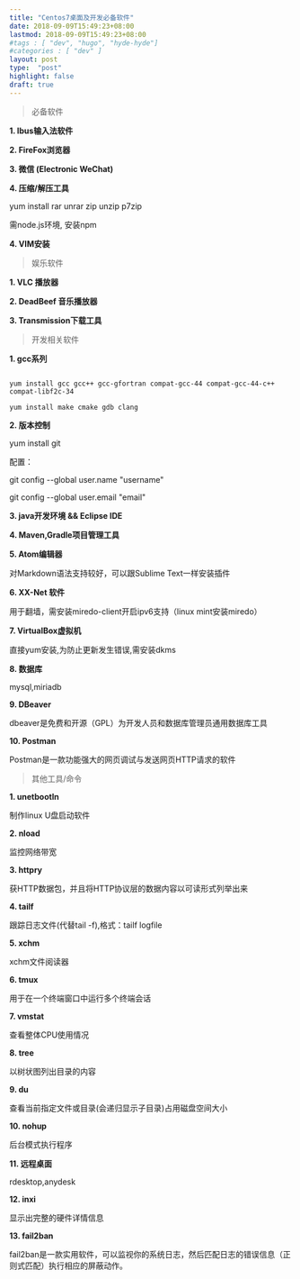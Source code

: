 ```yaml
---
title: "Centos7桌面及开发必备软件"
date: 2018-09-09T15:49:23+08:00
lastmod: 2018-09-09T15:49:23+08:00
#tags : [ "dev", "hugo", "hyde-hyde"]
#categories : [ "dev" ]
layout: post
type:  "post"
highlight: false
draft: true
---
```


> 必备软件

**1. Ibus输入法软件**

**2. FireFox浏览器**

**3. 微信 (Electronic WeChat)**

**4. 压缩/解压工具**

yum install rar unrar zip unzip p7zip

需node.js环境, 安装npm

**4. VIM安装**

> 娱乐软件

**1. VLC 播放器**

**2. DeadBeef 音乐播放器**

**3. Transmission下载工具**

> 开发相关软件

**1. gcc系列**

```

yum install gcc gcc++ gcc-gfortran compat-gcc-44 compat-gcc-44-c++ compat-libf2c-34

yum install make cmake gdb clang
```

**2. 版本控制**

yum  install git

配置：

git config --global user.name "username"

git config --global user.email "email"

**3. java开发环境 && Eclipse IDE**

**4. Maven,Gradle项目管理工具**

**5. Atom编辑器**

对Markdown语法支持较好，可以跟Sublime Text一样安装插件

**6. XX-Net 软件**

用于翻墙，需安装miredo-client开启ipv6支持（linux mint安装miredo）

**7. VirtualBox虚拟机**

直接yum安装,为防止更新发生错误,需安装dkms

**8. 数据库**

mysql,miriadb

**9. DBeaver**

dbeaver是免费和开源（GPL）为开发人员和数据库管理员通用数据库工具

**10. Postman**

 Postman是一款功能强大的网页调试与发送网页HTTP请求的软件

> 其他工具/命令

**1. unetbootln**

制作linux U盘启动软件

**2. nload**

监控网络带宽

**3. httpry**

获HTTP数据包，并且将HTTP协议层的数据内容以可读形式列举出来

**4. tailf**

跟踪日志文件(代替tail -f),格式：tailf logfile

**5. xchm**

xchm文件阅读器

**6. tmux**

用于在一个终端窗口中运行多个终端会话

**7. vmstat**

查看整体CPU使用情况

**8. tree**

以树状图列出目录的内容

**9. du**

查看当前指定文件或目录(会递归显示子目录)占用磁盘空间大小

**10. nohup**

后台模式执行程序

**11. 远程桌面**

rdesktop,anydesk

**12. inxi**

显示出完整的硬件详情信息

**13. fail2ban**

fail2ban是一款实用软件，可以监视你的系统日志，然后匹配日志的错误信息（正则式匹配）执行相应的屏蔽动作。

